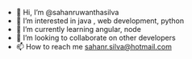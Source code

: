 - 👋 Hi, I’m @sahanruwanthasilva
- 👀 I’m interested in java , web development, python
- 🌱 I’m currently learning angular, node
- 💞️ I’m looking to collaborate on other developers
- 📫 How to reach me sahanr.silva@hotmail.com
